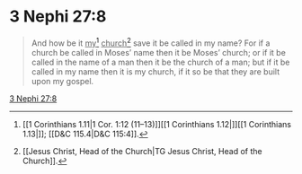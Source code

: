 # 3 Nephi 27:8

> And how be it <u>my</u>[^a] <u>church</u>[^b] save it be called in my name? For if a church be called in Moses’ name then it be Moses’ church; or if it be called in the name of a man then it be the church of a man; but if it be called in my name then it is my church, if it so be that they are built upon my gospel.

[3 Nephi 27:8](https://www.churchofjesuschrist.org/study/scriptures/bofm/3-ne/27?lang=eng&id=p8#p8)


[^a]: [[1 Corinthians 1.11|1 Cor. 1:12 (11–13)]][[1 Corinthians 1.12|]][[1 Corinthians 1.13|]]; [[D&C 115.4|D&C 115:4]].  
[^b]: [[Jesus Christ, Head of the Church|TG Jesus Christ, Head of the Church]].  
